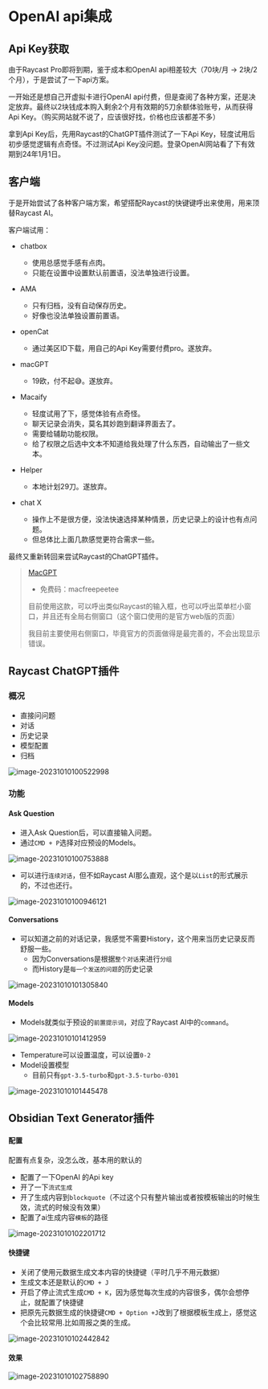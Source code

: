 # OpenAI api集成

## Api Key获取

由于Raycast Pro即将到期，鉴于成本和OpenAI api相差较大（70块/月 -> 2块/2个月），于是尝试了一下api方案。

一开始还是想自己开虚拟卡进行OpenAI api付费，但是查阅了各种方案，还是决定放弃。最终以2块钱成本购入剩余2个月有效期的5刀余额体验账号，从而获得Api Key。（购买网站就不说了，应该很好找，价格也应该都差不多）

拿到Api Key后，先用Raycast的ChatGPT插件测试了一下Api Key，轻度试用后初步感觉逻辑有点奇怪。不过测试Api Key没问题。登录OpenAI网站看了下有效期到24年1月1日。

## 客户端

于是开始尝试了各种客户端方案，希望搭配Raycast的快键键呼出来使用，用来顶替Raycast AI。

客户端试用：

- chatbox
  - 使用总感觉手感有点肉。
  - 只能在设置中设置默认前置语，没法单独进行设置。
- AMA
  - 只有归档，没有自动保存历史。
  - 好像也没法单独设置前置语。
- openCat
  - 通过美区ID下载，用自己的Api Key需要付费pro。遂放弃。
- macGPT
  - 19欧，付不起😅。遂放弃。
- Macaify
  - 轻度试用了下，感觉体验有点奇怪。
  - 聊天记录会消失，莫名其妙跑到翻译界面去了。
  - 需要给辅助功能权限。
  - 给了权限之后选中文本不知道给我处理了什么东西，自动输出了一些文本。

- Helper
  - 本地计划29刀。遂放弃。
- chat X
  - 操作上不是很方便，没法快速选择某种情景，历史记录上的设计也有点问题。
  - 但总体比上面几款感觉更符合需求一些。

最终又重新转回来尝试Raycast的ChatGPT插件。

>[MacGPT](https://www.macgpt.com/)
>
>- 免费码：macfreepeetee
>
>目前使用这款，可以呼出类似Raycast的输入框，也可以呼出菜单栏小窗口，并且还有全局右侧窗口（这个窗口使用的是官方web版的页面）
>
>我目前主要使用右侧窗口，毕竟官方的页面做得是最完善的，不会出现显示错误。

## Raycast ChatGPT插件

### 概况

- 直接问问题
- 对话
- 历史记录
- 模型配置
- 归档

![image-20231010100522998](../public/assets/image-20231010100522998.png)

### 功能

#### Ask Question

- 进入Ask Question后，可以直接输入问题。
- 通过`CMD + P`选择对应预设的Models。

![image-20231010100753888](../public/assets/image-20231010100753888.png)

- 可以进行`连续对话`，但不如Raycast AI那么直观，这个是以`List`的形式展示的，不过也还行。

![image-20231010100946121](../public/assets/image-20231010100946121.png)

#### Conversations

- 可以知道之前的对话记录，我感觉不需要History，这个用来当历史记录反而舒服一些。
  - 因为Conversations是根据`整个对话`来进行`分组`
  - 而History是`每一个发送的问题`的历史记录

![image-20231010101305840](../public/assets/image-20231010101305840.png)

#### Models

- Models就类似于预设的`前置提示词`，对应了Raycast AI中的`command`。

![image-20231010101412959](../public/assets/image-20231010101412959.png)

- Temperature可以设置温度，可以设置`0-2`
- Model设置模型
  - 目前只有`gpt-3.5-turbo`和`gpt-3.5-turbo-0301`

![image-20231010101445478](../public/assets/image-20231010101445478.png)

## Obsidian Text Generator插件

#### 配置

配置有点复杂，没怎么改，基本用的默认的

- 配置了一下OpenAI 的Api key
- 开了一下`流式生成`
- 开了生成内容到`blockquote`（不过这个只有整片输出或者按模板输出的时候生效，流式的时候没有效果）
- 配置了ai生成内容`模板`的路径

![image-20231010102201712](../public/assets/image-20231010102201712.png)

#### 快捷键

- 关闭了使用元数据生成文本内容的快捷键（平时几乎不用元数据）
- 生成文本还是默认的`CMD + J`
- 开启了停止流式生成`CMD + K`，因为感觉每次生成的内容很多，偶尔会想停止，就配置了快捷键
- 把原先元数据生成的快捷键`CMD + Option +J`改到了根据模板生成上，感觉这个会比较常用.比如周报之类的生成。

![image-20231010102442842](../public/assets/image-20231010102442842.png)

#### 效果

![image-20231010102758890](../public/assets/image-20231010102758890.png)

<gitalk/>